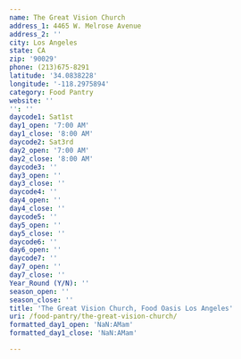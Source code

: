 ```yaml
---
name: The Great Vision Church
address_1: 4465 W. Melrose Avenue
address_2: ''
city: Los Angeles
state: CA
zip: '90029'
phone: (213)675-8291
latitude: '34.0838228'
longitude: '-118.2975894'
category: Food Pantry
website: ''
'': ''
daycode1: Sat1st
day1_open: '7:00 AM'
day1_close: '8:00 AM'
daycode2: Sat3rd
day2_open: '7:00 AM'
day2_close: '8:00 AM'
daycode3: ''
day3_open: ''
day3_close: ''
daycode4: ''
day4_open: ''
day4_close: ''
daycode5: ''
day5_open: ''
day5_close: ''
daycode6: ''
day6_open: ''
daycode7: ''
day7_open: ''
day7_close: ''
Year_Round (Y/N): ''
season_open: ''
season_close: ''
title: 'The Great Vision Church, Food Oasis Los Angeles'
uri: /food-pantry/the-great-vision-church/
formatted_day1_open: 'NaN:AMam'
formatted_day1_close: 'NaN:AMam'

---
```

